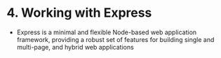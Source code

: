 # 4. Working with Express
* Express is a minimal and flexible Node-based web application framework, providing a robust set of features for building single and multi-page, and hybrid web applications
